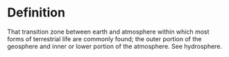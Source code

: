 # Definition

That transition zone between earth and atmosphere within which most
forms of terrestrial life are commonly found; the outer portion of the
geosphere and inner or lower portion of the atmosphere. See hydrosphere.
